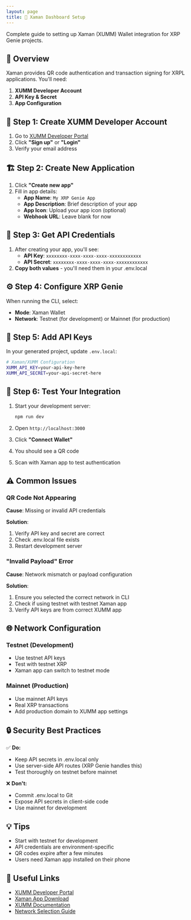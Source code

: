 ```yaml
---
layout: page
title: 📱 Xaman Dashboard Setup
---
```


Complete guide to setting up Xaman (XUMM) Wallet integration for XRP Genie projects.

## 🎯 Overview

Xaman provides QR code authentication and transaction signing for XRPL applications. You'll need:
1. **XUMM Developer Account**
2. **API Key & Secret**
3. **App Configuration**

## 🚀 Step 1: Create XUMM Developer Account

1. Go to [XUMM Developer Portal](https://apps.xumm.dev/)
2. Click **"Sign up"** or **"Login"**
3. Verify your email address

## 🏗️ Step 2: Create New Application

1. Click **"Create new app"**
2. Fill in app details:
   - **App Name**: `My XRP Genie App`
   - **App Description**: Brief description of your app
   - **App Icon**: Upload your app icon (optional)
   - **Webhook URL**: Leave blank for now

## 🔑 Step 3: Get API Credentials

1. After creating your app, you'll see:
   - **API Key**: `xxxxxxxx-xxxx-xxxx-xxxx-xxxxxxxxxxxx`
   - **API Secret**: `xxxxxxxx-xxxx-xxxx-xxxx-xxxxxxxxxxxx`
2. **Copy both values** - you'll need them in your .env.local

## ⚙️ Step 4: Configure XRP Genie

When running the CLI, select:
- **Mode**: Xaman Wallet
- **Network**: Testnet (for development) or Mainnet (for production)

## 📝 Step 5: Add API Keys

In your generated project, update `.env.local`:

```bash
# Xaman/XUMM Configuration
XUMM_API_KEY=your-api-key-here
XUMM_API_SECRET=your-api-secret-here
```

## 🧪 Step 6: Test Your Integration

1. Start your development server:
   ```bash
   npm run dev
   ```

2. Open `http://localhost:3000`
3. Click **"Connect Wallet"**
4. You should see a QR code
5. Scan with Xaman app to test authentication

## ⚠️ Common Issues

### QR Code Not Appearing
**Cause**: Missing or invalid API credentials

**Solution**:
1. Verify API key and secret are correct
2. Check .env.local file exists
3. Restart development server

### "Invalid Payload" Error
**Cause**: Network mismatch or payload configuration

**Solution**:
1. Ensure you selected the correct network in CLI
2. Check if using testnet with testnet Xaman app
3. Verify API keys are from correct XUMM app

## 🌐 Network Configuration

### Testnet (Development)
- Use testnet API keys
- Test with testnet XRP
- Xaman app can switch to testnet mode

### Mainnet (Production)
- Use mainnet API keys
- Real XRP transactions
- Add production domain to XUMM app settings

## 🔒 Security Best Practices

✅ **Do:**
- Keep API secrets in .env.local only
- Use server-side API routes (XRP Genie handles this)
- Test thoroughly on testnet before mainnet

❌ **Don't:**
- Commit .env.local to Git
- Expose API secrets in client-side code
- Use mainnet for development

## 💡 Tips

- Start with testnet for development
- API credentials are environment-specific
- QR codes expire after a few minutes
- Users need Xaman app installed on their phone

## 🔗 Useful Links

- [XUMM Developer Portal](https://apps.xumm.dev/)
- [Xaman App Download](https://xumm.app/)
- [XUMM Documentation](https://xumm.readme.io/)
- [Network Selection Guide](../guides/network-selection.md)
